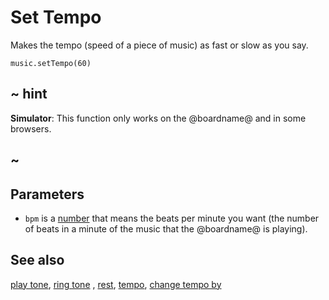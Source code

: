# Set Tempo 

Makes the tempo (speed of a piece of music) as fast or slow as you say.

```sig
music.setTempo(60)
```
## ~ hint

**Simulator**: This function only works on the @boardname@ and in some browsers.

## ~

## Parameters

* ``bpm`` is a [number](/types/number) that means the beats per minute you want (the number of beats in a minute of the music that the @boardname@ is playing).

## See also

[play tone](/makecode-blockeditor/reference/music/play-tone), [ring tone](/makecode-blockeditor/reference/music/ring-tone) , [rest](/makecode-blockeditor/reference/music/rest), [tempo](/makecode-blockeditor/reference/music/tempo), [change tempo by](/makecode-blockeditor/reference/music/change-tempo-by)

